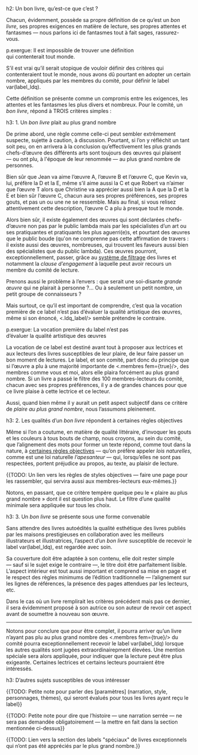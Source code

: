 h2: Un bon livre, qu’est-ce que c’est ?

Chacun, évidemment, possède sa propre définition de ce qu’est un *bon livre*, ses propres exigences en matière de lecture, ses propres attentes et fantasmes — nous parlons ici de fantasmes tout à fait sages, rassurez-vous.

p.exergue: Il est impossible de trouver une définition<br />qui contenterait tout monde.

S’il est vrai qu’il serait utopique de vouloir définir des critères qui contenteraient tout le monde, nous avons dû pourtant en adopter un certain nombre, appliqués par les membres du comité, pour définir le label var(label_ldq).

Cette définition se présente comme un compromis entre les exigences, les attentes et les fantasmes les plus divers et nombreux. Pour le comité, un *bon livre*, répond à TROIS critères simples :

h3: 1. Un *bon livre* plait au plus grand nombre

 De prime abord, une règle comme celle-ci peut sembler extrêmement suspecte, sujette à caution, à discussion. Pourtant, si l’on y réfléchit un tant soit peu, on en arrivera à la conclusion qu’effectivement les plus grands chefs-d’œuvre des différents arts sont toujours des œuvres qui plaisent — ou ont plu, à l'époque de leur renommée — au plus grand nombre de personnes.

<a name="oeuvreschef"></a>
Bien sûr que Jean va aime l’œuvre A, l’œuvre B et l’œuvre C, que Kevin va, lui, préfère la D et la E, même s’il aime aussi la C et que Robert va n’aimer que l’œuvre T alors que Christine va apprécier aussi bien la A que la D et la E et bien sûr l’œuvre C, chacun aura ses propres préférences, ses propres gouts, et pas un ou une ne se ressemble. Mais au final, si vous relisez attentivement cette description, l’œuvre C a plu à presque tout le monde.

Alors bien sûr, il existe également des œuvres qui sont déclarées chefs-d’œuvre non pas par le public lambda mais par les spécialistes d’un art ou ses pratiquantes et pratiquants les plus aguerri(e)s, et pourtant des œuvres que le public boude (qu'on ne comprenne pas cette affirmation de travers : il existe aussi des œuvres, nombreuses, qui trouvent les faveurs aussi bien des spécialistes que du public lambda). Ces œuvres pourront, exceptionnellement, passer, grâce au [système de filtrage](/apropos/filtrage_des_livres?anchor=oeuvreschef) des livres et notamment la *clause d’engagement* à laquelle peut avoir recours un membre du comité de lecture.

Prenons aussi le problème à l’envers : que serait une soi-disante *grande œuvre* qui ne plairait à personne ?... Ou à seulement un petit nombre, un petit groupe de connaisseurs ?

Mais surtout, ce qu’il est important de comprendre, c’est qua la vocation première de ce label n’est pas d’évaluer la qualité artistique des œuvres, même si son énoncé, <.ldq_label/> semble prétendre le contraire.

p.exergue: La vocation première du label n’est pas<br /> d’évaluer la qualité artistique des œuvres

La vocation de ce label est destiné avant tout à proposer aux lectrices et aux lecteurs des livres susceptibles de leur plaire, de leur faire passer un bon moment de lectures. Le label, et son comité, part donc du principe que si l’œuvre a plu à une majorité importante de <.membres fem={true}/>, des membres comme vous et moi, alors elle plaira forcément au plus grand nombre. Si un livre a passé le filtre des 100 membres-lecteurs du comité, chacun avec ses propres préférences, il y a de grandes chances pour que ce livre plaise à cette lectrice et ce lecteur.

<a name="certainesregles"></a>

Aussi, quand bien même il y aurait un petit aspect subjectif dans ce critère de *plaire au plus grand nombre*, nous l’assumons pleinement.

h3: 2. Les qualités d’un *bon livre* répondent à certaines règles objectives

Même si l’on a coutume, en matière de qualité littéraire, d’invoquer les gouts et les couleurs à tous bouts de champ, nous croyons, au sein du comité, que l’alignement des mots pour former un texte répond, comme tout dans la nature, à [certaines règles objectives](/comite/regles_objectives?anchor=certainesregles) — qu’on préfère appeler *lois naturelles*, comme est une loi naturelle *l’apesanteur* — qui, lorsqu’elles ne sont pas respectées, portent préjudice au propos, au texte, au plaisir de lecture.

{{TODO: Un lien vers les règles de styles objectives — faire une page pour les rassembler, qui servira aussi aux membres-lecteurs eux-mêmes.}}

Notons, en passant, que ce critère tempère quelque peu le « plaire au plus grand nombre » dont il est question plus haut. Le filtre d’une qualité minimale sera appliquée sur tous les choix.

h3: 3. Un *bon livre* se présente sous une forme convenable

Sans attendre des livres autoédités la qualité esthétique des livres publiés par les maisons prestigieuses en collaboration avec les meilleurs illustrateurs et illustratrices, l’aspect d’un *bon livre* susceptible de recevoir le label var(label_ldq), est regardée avec soin.

Sa couverture doit être adaptée à son contenu, elle doit rester simple — sauf si le sujet exige le contraire —, le titre doit être parfaitement lisible. L’aspect intérieur est tout aussi important et comprend sa mise en page et le respect des règles minimums de l’édition traditionnelle — l’alignement sur les lignes de références, la présence des pages attendues par les lecteurs, etc.

Dans le cas où un livre remplirait les critères précédent mais pas ce dernier, il sera évidemment proposé à son autrice ou son auteur de revoir cet aspect avant de soumettre à nouveau son œuvre.

<hr />

Notons pour conclure que pour être complet, il pourra arriver qu’un livre n’ayant pas plu au plus grand nombre des <.membres fem={true}/> du comité pourra exceptionnellement recevoir le label var(label_ldq) lorsque les autres qualités sont jugées extraordinairepment élevées. Une mention spéciale sera alors appliquée, pour indiquer que la lecture peut être plus exigeante. Certaines lectrices et certains lecteurs pourraient être intéressés. 

h3: D’autres sujets susceptibles de vous intéresser


{{TODO: Petite note pour parler des [paramètres] (narration, style, personnages, thèmes), qui seront évalués pour tous les livres ayant reçu le label}}

{{TODO: Petite note pour dire que l’histoire — une narration serrée — ne sera pas demandée obligatoirement — la mettre en fait dans la section mentionnée ci-dessus}}

{{TODO: Lien vers la section des labels "spéciaux" de livres exceptionnels qui n’ont pas été appréciés par le plus grand nombre.}}
